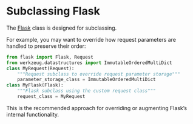 # Subclassing Flask

The [Flask](https://flask.palletsprojects.com/en/2.3.x/api/#flask.Flask) class is designed for subclassing.

For example, you may want to override how request parameters are handled to preserve their order:

```python
from flask import Flask, Request
from werkzeug.datastructures import ImmutableOrderedMultiDict
class MyRequest(Request):
    """Request subclass to override request parameter storage"""
    parameter_storage_class = ImmutableOrderedMultiDict
class MyFlask(Flask):
    """Flask subclass using the custom request class"""
    request_class = MyRequest
```

This is the recommended approach for overriding or augmenting Flask’s internal functionality.